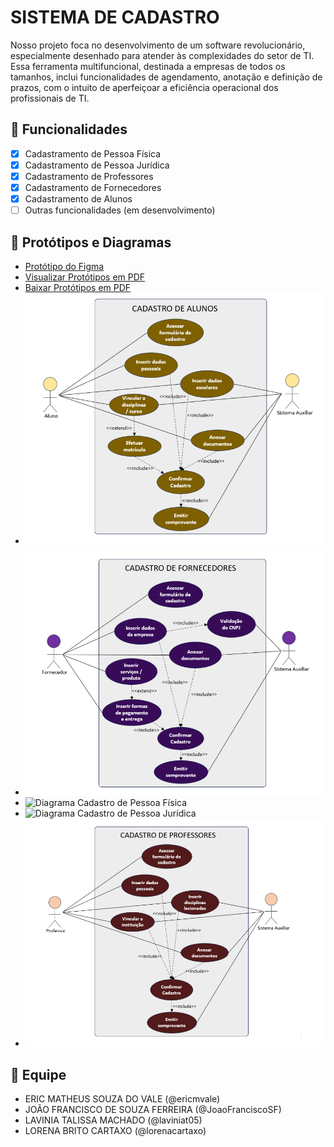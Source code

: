 # SISTEMA DE CADASTRO 
Nosso projeto foca no desenvolvimento de um software revolucionário, especialmente desenhado para atender às complexidades do setor de TI. 
Essa ferramenta multifuncional, destinada a empresas de todos os tamanhos, inclui funcionalidades de agendamento, anotação e definição de prazos, 
com o intuito de aperfeiçoar a eficiência operacional dos profissionais de TI.   

## 📌 Funcionalidades  
- [x] Cadastramento de Pessoa Física
- [x] Cadastramento de Pessoa Jurídica
- [x] Cadastramento de Professores
- [x] Cadastramento de Fornecedores
- [x] Cadastramento de Alunos
- [ ] Outras funcionalidades (em desenvolvimento)  

## 📂 Protótipos e Diagramas  
- [Protótipo do Figma](https://www.figma.com/design/EfZHjti6rRwVgwdXqCdcfk/Projeto-Integrador---3%C2%BA-semestre?node-id=0-1&t=NLfhVhBKqjr5W2SR-1)
- [Visualizar Protótipos em PDF](https://github.com/ericmvale/Projeto-Integrador---3-semestre/blob/main/Prot%C3%B3tipo%20-%203%C2%BA%20semestre.pdf)
- [Baixar Protótipos em PDF](https://raw.githubusercontent.com/ericmvale/Projeto-Integrador---3-semestre/main/Prot%C3%B3tipo%20-%203%C2%BA%20semestre.pdf)
- ![Diagrama Cadastro de Alunos](https://raw.githubusercontent.com/ericmvale/Projeto-Integrador---3-semestre/refs/heads/main/Diagrama%20Cadastro%20de%20Alunos.png) 
- ![Diagrama Cadastro de Fornecedores](https://raw.githubusercontent.com/ericmvale/Projeto-Integrador---3-semestre/refs/heads/main/Diagrama%20Cadastro%20de%20Fornecedores.png)
- ![Diagrama Cadastro de Pessoa Física](https://raw.githubusercontent.com/ericmvale/Projeto-Integrador---3-semestre/refs/heads/main/Diagrama%20Cadastro%20de%20Pessoa%20F%C3%ADsica.png)
- ![Diagrama Cadastro de Pessoa Jurídica](https://raw.githubusercontent.com/ericmvale/Projeto-Integrador---3-semestre/refs/heads/main/Diagrama%20Cadastro%20de%20Pessoa%20Jur%C3%ADdica.png)
- ![Diagrama Cadastro de Professores](https://raw.githubusercontent.com/ericmvale/Projeto-Integrador---3-semestre/refs/heads/main/Diagrama%20Cadastro%20de%20Professores.png)   

## 👥 Equipe  
- ERIC MATHEUS SOUZA DO VALE (@ericmvale)  
- JOÃO FRANCISCO DE SOUZA FERREIRA (@JoaoFranciscoSF)
- LAVINIA TALISSA MACHADO (@laviniat05)
- LORENA BRITO CARTAXO (@lorenacartaxo)


